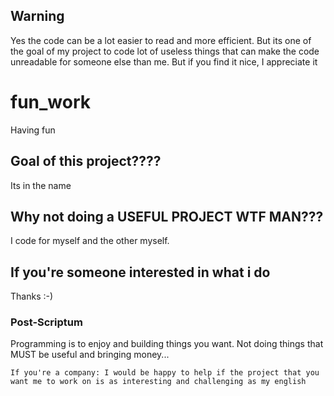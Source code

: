 ## Warning
Yes the code can be a lot easier to read and more efficient. But its one of the goal of my project to code lot of useless things that can make the code unreadable for someone else than me.
But if you find it nice, I appreciate it

# fun_work
Having fun 

## Goal of this project????
Its in the name

## Why not doing a USEFUL PROJECT WTF MAN???
I code for myself and the other myself. 

## If you're someone interested in what i do
Thanks :-)

### Post-Scriptum
Programming is to enjoy and building things you want.
Not doing things that MUST be useful and bringing money... 

`If you're a company: I would be happy to help if the project that you want me to work on is as interesting and challenging as my english`
